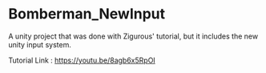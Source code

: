 # Bomberman_NewInput
A unity project that was done with Zigurous' tutorial, but it includes the new unity input system.

Tutorial Link : https://youtu.be/8agb6x5RpOI
